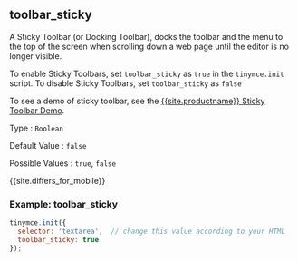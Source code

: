 ## toolbar_sticky

A Sticky Toolbar (or Docking Toolbar), docks the toolbar and the menu to the top of the screen when scrolling down a web page until the editor is no longer visible.

To enable Sticky Toolbars, set `toolbar_sticky` as `true` in the `tinymce.init` script. To disable Sticky Toolbars, set `toolbar_sticky` as `false`

 To see a demo of sticky toolbar, see the [{{site.productname}} Sticky Toolbar Demo](https://codepen.io/tinymce/full/qBWLLMP).

Type
: `Boolean`

Default Value
: `false`

Possible Values
: `true`, `false`

{{site.differs_for_mobile}}

### Example: toolbar_sticky

```js
tinymce.init({
  selector: 'textarea',  // change this value according to your HTML
  toolbar_sticky: true
});
```